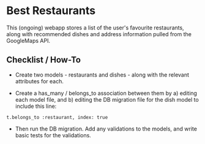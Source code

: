# Best Restaurants

This (ongoing) webapp stores a list of the user's favourite restaurants, along with recommended dishes and address information pulled from the GoogleMaps API.

## Checklist / How-To

- Create two models - restaurants and dishes - along with the relevant attributes for each.

- Create a has_many / belongs_to association between them by a) editing each model file, and b) editing the DB migration file for the dish model to include this line:
```
t.belongs_to :restaurant, index: true
```

- Then run the DB migration. Add any validations to the models, and write basic tests for the validations.
